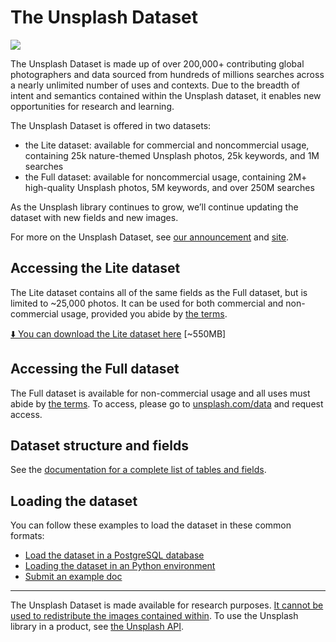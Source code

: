 # The Unsplash Dataset

![](https://unsplash.com/blog/content/images/2020/08/dataheader.jpg)

The Unsplash Dataset is made up of over 200,000+ contributing global photographers and data sourced from hundreds of millions searches across a nearly unlimited number of uses and contexts. Due to the breadth of intent and semantics contained within the Unsplash dataset, it enables new opportunities for research and learning.

The Unsplash Dataset is offered in two datasets:

- the Lite dataset: available for commercial and noncommercial usage, containing 25k nature-themed Unsplash photos, 25k keywords, and 1M searches
- the Full dataset: available for noncommercial usage, containing 2M+ high-quality Unsplash photos, 5M keywords, and over 250M searches

As the Unsplash library continues to grow, we’ll continue updating the dataset with new fields and new images.

For more on the Unsplash Dataset, see [our announcement](https://unsplash.com/blog/the-unsplash-dataset/) and [site](https://unsplash.com/data).

## Accessing the Lite dataset

The Lite dataset contains all of the same fields as the Full dataset, but is limited to ~25,000 photos. It can be used for both commercial and non-commercial usage, provided you abide by [the terms](/unsplash/datasets/tree/master/TERMS.md).

[⬇️ You can download the Lite dataset here](https://unsplash-research-datasets.s3.amazonaws.com/research/2020-06-29-18-17-12/dataset-lite-2020-06-29.zip) [~550MB]

## Accessing the Full dataset

The Full dataset is available for non-commercial usage and all uses must abide by [the terms](/unsplash/datasets/tree/master/TERMS.md). To access, please go to [unsplash.com/data](https://unsplash.com/data) and request access.

## Dataset structure and fields

See the [documentation for a complete list of tables and fields](/unsplash/datasets/tree/master/DOCS.md).

## Loading the dataset

You can follow these examples to load the dataset in these common formats:

- [Load the dataset in a PostgreSQL database](/unsplash/datasets/tree/master/how-to/psql)
- [Loading the dataset in an Python environment](/unsplash/datasets/tree/master/how-to/python)
- [Submit an example doc](/unsplash/datasets/tree/master/how-to/#submit-an-example)

----

The Unsplash Dataset is made available for research purposes. [It cannot be used to redistribute the images contained within](/unsplash/datasets/tree/master/TERMS.md). To use the Unsplash library in a product, see [the Unsplash API](https://unsplash.com/developers).
